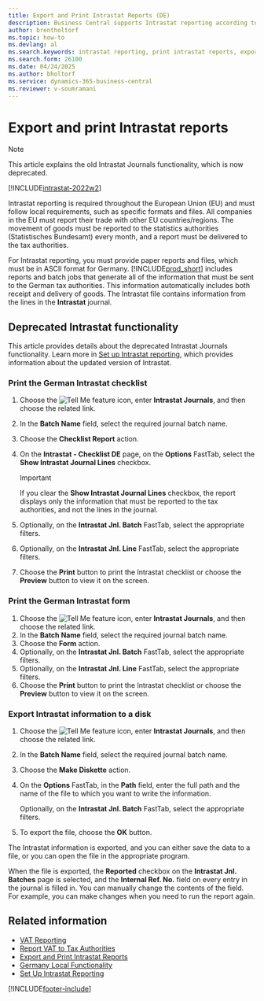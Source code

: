 ```yaml
---
title: Export and Print Intrastat Reports (DE)
description: Business Central supports Intrastat reporting according to German requirements. You can meet the requirement to report your trade with other EU countries/regions.
author: brentholtorf 
ms.topic: how-to
ms.devlang: al
ms.search.keywords: intrastat reporting, print intrastat reports, export intrastat reports, German version
ms.search.form: 26100
ms.date: 04/24/2025
ms.author: bholtorf
ms.service: dynamics-365-business-central
ms.reviewer: v-soumramani
---
```


# Export and print Intrastat reports

> [!NOTE]
> This article explains the old Intrastat Journals functionality, which is now deprecated.

[!INCLUDE[intrastat-2022w2](../../includes/intrastat-2022w2.md)]

Intrastat reporting is required throughout the European Union (EU) and must follow local requirements, such as specific formats and files. All companies in the EU must report their trade with other EU countries/regions. The movement of goods must be reported to the statistics authorities (Statistisches Bundesamt) every month, and a report must be delivered to the tax authorities.  

For Intrastat reporting, you must provide paper reports and files, which must be in ASCII format for Germany. [!INCLUDE[prod_short](../../includes/prod_short.md)] includes reports and batch jobs that generate all of the information that must be sent to the German tax authorities. This information automatically includes both receipt and delivery of goods. The Intrastat file contains information from the lines in the **Intrastat** journal.  

## Deprecated Intrastat functionality

This article provides details about the deprecated Intrastat Journals functionality. Learn more in [Set up Intrastat reporting](../../finance-how-setup-report-intrastat.md), which provides information about the updated version of Intrastat.

### Print the German Intrastat checklist  

1. Choose the ![Tell Me feature](../../media/ui-search/search_small.png "Tell me what you want to do") icon, enter **Intrastat Journals**, and then choose the related link.  
1. In the **Batch Name** field, select the required journal batch name.
1. Choose the **Checklist Report** action.  
1. On the **Intrastat - Checklist DE** page, on the **Options** FastTab, select the **Show Intrastat Journal Lines** checkbox.  

    > [!IMPORTANT]  
    > If you clear the **Show Intrastat Journal Lines** checkbox, the report displays only the information that must be reported to the tax authorities, and not the lines in the journal.  

1. Optionally, on the **Intrastat Jnl. Batch** FastTab, select the appropriate filters.  
1. Optionally, on the **Intrastat Jnl. Line** FastTab, select the appropriate filters.  
1. Choose the **Print** button to print the Intrastat checklist or choose the **Preview** button to view it on the screen.  

### Print the German Intrastat form  

1. Choose the ![Tell Me feature](../../media/ui-search/search_small.png "Tell me what you want to do") icon, enter **Intrastat Journals**, and then choose the related link.  
1. In the **Batch Name** field, select the required journal batch name.  
1. Choose the **Form** action.  
1. Optionally, on the **Intrastat Jnl. Batch** FastTab, select the appropriate filters.  
1. Optionally, on the **Intrastat Jnl. Line** FastTab, select the appropriate filters.  
1. Choose the **Print** button to print the Intrastat checklist or choose the **Preview** button to view it on the screen.  

### Export Intrastat information to a disk  

1. Choose the ![Tell Me feature](../../media/ui-search/search_small.png "Tell me what you want to do") icon, enter **Intrastat Journals**, and then choose the related link.  
1. In the **Batch Name** field, select the required journal batch name.  
1. Choose the **Make Diskette** action.  
1. On the **Options** FastTab, in the **Path** field, enter the full path and the name of the file to which you want to write the information.  

   Optionally, on the **Intrastat Jnl. Batch** FastTab, select the appropriate filters.  

1. To export the file, choose the **OK** button.  

The Intrastat information is exported, and you can either save the data to a file, or you can open the file in the appropriate program.  

When the file is exported, the **Reported** checkbox on the **Intrastat Jnl. Batches** page is selected, and the **Internal Ref. No.** field on every entry in the journal is filled in. You can manually change the contents of the field. For example, you can make changes when you need to run the report again.

## Related information

- [VAT Reporting](vat-reporting.md)  
- [Report VAT to Tax Authorities](../../finance-how-report-vat.md)
- [Export and Print Intrastat Reports](how-to-export-and-print-intrastat-reports.md)  
- [Germany Local Functionality](germany-local-functionality.md)  
- [Set Up Intrastat Reporting](../../finance-how-setup-report-intrastat.md)  

[!INCLUDE[footer-include](../../includes/footer-banner.md)]
